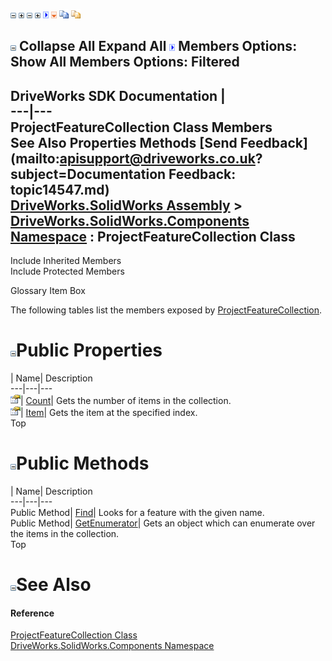![](dotnetimages/collapse.gif) ![](dotnetimages/expand.gif) ![](dotnetimages/collapse.gif) ![](dotnetimages/expand.gif) ![](dotnetimages/drpdown.gif) ![](dotnetimages/drpdown_orange.gif) ![](dotnetimages/copycode.gif) ![](dotnetimages/copycodeHighlight.gif)

![](dotnetimages/collapse.gif) Collapse All Expand All ![](dotnetimages/drpdown.gif) Members Options: Show All  Members Options: Filtered   
---  
DriveWorks SDK Documentation  |   
---|---  
ProjectFeatureCollection Class Members   
See Also Properties Methods [Send Feedback](mailto:apisupport@driveworks.co.uk?subject=Documentation Feedback: topic14547.md)  
[DriveWorks.SolidWorks Assembly](topic13342.md) > [DriveWorks.SolidWorks.Components Namespace](topic13925.md) : ProjectFeatureCollection Class  
---  
  
Include Inherited Members    
Include Protected Members  


Glossary Item Box

The following tables list the members exposed by [ProjectFeatureCollection](topic14547.md).

# ![](dotnetimages/collapse.gif)Public Properties

| Name| Description  
---|---|---  
![Public Property](dotnetimages/publicProperty.gif)| [Count](topic14555.md)| Gets the number of items in the collection.   
![Public Property](dotnetimages/publicProperty.gif)| [Item](topic14556.md)| Gets the item at the specified index.   
Top

# ![](dotnetimages/collapse.gif)Public Methods

| Name| Description  
---|---|---  
Public Method| [Find](topic14553.md)| Looks for a feature with the given name.   
Public Method| [GetEnumerator](topic14554.md)| Gets an object which can enumerate over the items in the collection.   
Top

# ![](dotnetimages/collapse.gif)See Also

#### Reference

[ProjectFeatureCollection Class](topic14547.md)   
[DriveWorks.SolidWorks.Components Namespace](topic13925.md)


